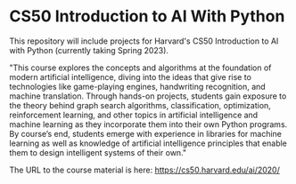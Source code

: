 # CS50 Introduction to AI With Python
This repository will include projects for Harvard's CS50 Introduction to AI with Python (currently taking Spring 2023).

"This course explores the concepts and algorithms at the foundation of modern artificial intelligence, diving into the ideas that give rise to technologies like game-playing engines, handwriting recognition, and machine translation. Through hands-on projects, students gain exposure to the theory behind graph search algorithms, classification, optimization, reinforcement learning, and other topics in artificial intelligence and machine learning as they incorporate them into their own Python programs. By course’s end, students emerge with experience in libraries for machine learning as well as knowledge of artificial intelligence principles that enable them to design intelligent systems of their own."


The URL to the course material is here: https://cs50.harvard.edu/ai/2020/

